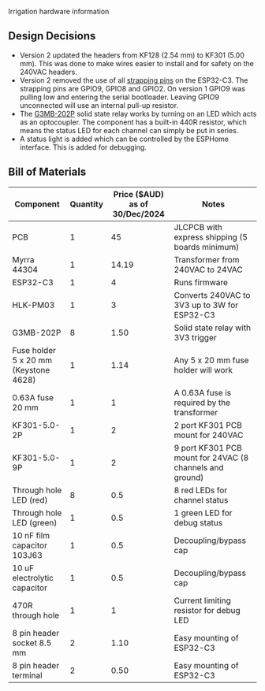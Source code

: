 Irrigation hardware information

## Design Decisions

- Version 2 updated the headers from KF128 (2.54 mm) to KF301 (5.00 mm). This was done to make wires easier to install and for safety on the 240VAC headers.
- Version 2 removed the use of all [strapping pins](https://docs.espressif.com/projects/esptool/en/latest/esp32c3/advanced-topics/boot-mode-selection.html) on the ESP32-C3. The strapping pins are GPIO9, GPIO8 and GPIO2. On version 1 GPIO9 was pulling low and entering the serial bootloader. Leaving GPIO9 unconnected will use an internal pull-up resistor.
- The [G3MB-202P](datasheet/g3mb-ssr-datasheet.pdf) solid state relay works by turning on an LED which acts as an optocoupler. The component has a built-in 440R resistor, which means the status LED for each channel can simply be put in series.
- A status light is added which can be controlled by the ESPHome interface. This is added for debugging.

## Bill of Materials

| Component | Quantity | Price ($AUD) as of 30/Dec/2024 | Notes |
| --- | --- | --- | --- |
PCB | 1 | 45 | JLCPCB with express shipping (5 boards minimum)
Myrra 44304 | 1 | 14.19 | Transformer from 240VAC to 24VAC
ESP32-C3 | 1 | 4 | Runs firmware
HLK-PM03 | 1 | 3 | Converts 240VAC to 3V3 up to 3W for ESP32-C3
G3MB-202P | 8 | 1.50 | Solid state relay with 3V3 trigger
Fuse holder 5 x 20 mm (Keystone 4628) | 1 | 1.14 | Any 5 x 20 mm fuse holder will work
0.63A fuse 20 mm | 1 | 1 | A 0.63A fuse is required by the transformer
KF301-5.0-2P | 1 | 2 | 2 port KF301 PCB mount for 240VAC
KF301-5.0-9P | 1 | 2 | 9 port KF301 PCB mount for 24VAC (8 channels and ground)
Through hole LED (red) | 8 | 0.5 | 8 red LEDs for channel status
Through hole LED (green) | 1 | 0.5 | 1 green LED for debug status
10 nF film capacitor 103J63 | 1 | 0.5 | Decoupling/bypass cap
10 uF electrolytic capacitor | 1 | 0.5 | Decoupling/bypass cap
470R through hole | 1 | 1 | Current limiting resistor for debug LED
8 pin header socket 8.5 mm | 2 | 1.10 | Easy mounting of ESP32-C3
8 pin header terminal | 2 | 0.50 | Easy mounting of ESP32-C3